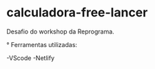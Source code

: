 # calculadora-free-lancer
Desafio do workshop da Reprograma.

° Ferramentas utilizadas:

-VScode
-Netlify
